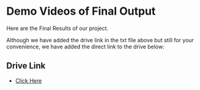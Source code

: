 
# Demo Videos of Final Output

Here are the Final Results of our project.

Although we have added the drive link in the txt file above but still for your convenience, we have added the direct link to the drive below:




## Drive Link

 - [Click Here](https://drive.google.com/file/d/17EdjH3mCN0NDdvExEl_wykYjTwT9870s/view?usp=sharing)
 


